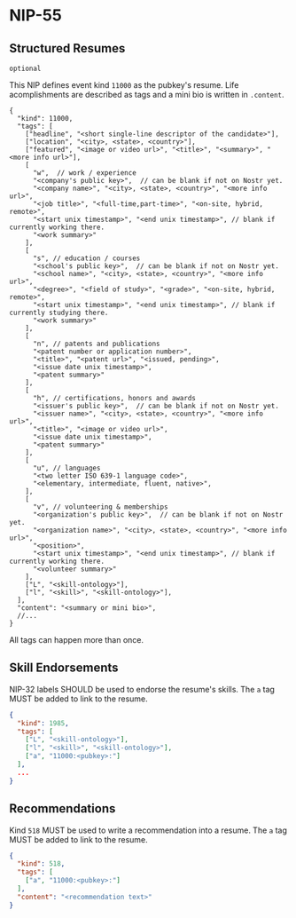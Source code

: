 NIP-55
======

Structured Resumes
------------------

`optional`

This NIP defines event kind `11000` as the pubkey's resume. Life acomplishments are described as tags and a mini bio is written in `.content`. 

```jsonc
{
  "kind": 11000,
  "tags": [
    ["headline", "<short single-line descriptor of the candidate>"],
    ["location", "<city>, <state>, <country>"],
    ["featured", "<image or video url>", "<title>", "<summary>", "<more info url>"],
    [
      "w",  // work / experience
      "<company's public key>",  // can be blank if not on Nostr yet.
      "<company name>", "<city>, <state>, <country>", "<more info url>",
      "<job title>", "<full-time,part-time>", "<on-site, hybrid, remote>", 
      "<start unix timestamp>", "<end unix timestamp>", // blank if currently working there.
      "<work summary>"
    ],
    [
      "s", // education / courses
      "<school's public key>",  // can be blank if not on Nostr yet.
      "<school name>", "<city>, <state>, <country>", "<more info url>",
      "<degree>", "<field of study>", "<grade>", "<on-site, hybrid, remote>", 
      "<start unix timestamp>", "<end unix timestamp>", // blank if currently studying there.
      "<work summary>"
    ],
    [
      "n", // patents and publications
      "<patent number or application number>", 
      "<title>", "<patent url>", "<issued, pending>", 
      "<issue date unix timestamp>", 
      "<patent summary>"
    ],
    [
      "h", // certifications, honors and awards
      "<issuer's public key>",  // can be blank if not on Nostr yet.
      "<issuer name>", "<city>, <state>, <country>", "<more info url>",
      "<title>", "<image or video url>", 
      "<issue date unix timestamp>", 
      "<patent summary>"
    ],
    [
      "u", // languages
      "<two letter ISO 639-1 language code>",  
      "<elementary, intermediate, fluent, native>", 
    ],
    [
      "v", // volunteering & memberships
      "<organization's public key>",  // can be blank if not on Nostr yet.
      "<organization name>", "<city>, <state>, <country>", "<more info url>",
      "<position>", 
      "<start unix timestamp>", "<end unix timestamp>", // blank if currently working there.
      "<volunteer summary>"
    ],
    ["L", "<skill-ontology>"],
    ["l", "<skill>", "<skill-ontology>"],
  ],
  "content": "<summary or mini bio>",
  //...
}
```

All tags can happen more than once. 

## Skill Endorsements

NIP-32 labels SHOULD be used to endorse the resume's skills. The `a` tag MUST be added to link to the resume. 

```json
{
  "kind": 1985,
  "tags": [
    ["L", "<skill-ontology>"],
    ["l", "<skill>", "<skill-ontology>"],
    ["a", "11000:<pubkey>:"]
  ],
  ...
}
```

## Recommendations

Kind `518` MUST be used to write a recommendation into a resume.  The `a` tag MUST be added to link to the resume. 

```json
{
  "kind": 518,
  "tags": [
    ["a", "11000:<pubkey>:"]
  ],
  "content": "<recommendation text>"
}
```